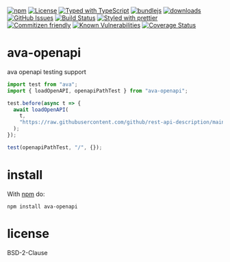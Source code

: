 [![npm](https://img.shields.io/npm/v/ava-openapi.svg)](https://www.npmjs.com/package/ava-openapi)
[![License](https://img.shields.io/badge/License-BSD%203--Clause-blue.svg)](https://opensource.org/licenses/BSD-3-Clause)
[![Typed with TypeScript](https://flat.badgen.net/badge/icon/Typed?icon=typescript\&label\&labelColor=blue\&color=555555)](https://typescriptlang.org)
[![bundlejs](https://deno.bundlejs.com/?q=ava-openapi\&badge=detailed)](https://bundlejs.com/?q=ava-openapi)
[![downloads](http://img.shields.io/npm/dm/ava-openapi.svg?style=flat-square)](https://npmjs.org/package/ava-openapi)
[![GitHub Issues](https://img.shields.io/github/issues/arlac77/ava-openapi.svg?style=flat-square)](https://github.com/arlac77/ava-openapi/issues)
[![Build Status](https://img.shields.io/endpoint.svg?url=https%3A%2F%2Factions-badge.atrox.dev%2Farlac77%2Fava-openapi%2Fbadge\&style=flat)](https://actions-badge.atrox.dev/arlac77/ava-openapi/goto)
[![Styled with prettier](https://img.shields.io/badge/styled_with-prettier-ff69b4.svg)](https://github.com/prettier/prettier)
[![Commitizen friendly](https://img.shields.io/badge/commitizen-friendly-brightgreen.svg)](http://commitizen.github.io/cz-cli/)
[![Known Vulnerabilities](https://snyk.io/test/github/arlac77/ava-openapi/badge.svg)](https://snyk.io/test/github/arlac77/ava-openapi)
[![Coverage Status](https://coveralls.io/repos/arlac77/ava-openapi/badge.svg)](https://coveralls.io/github/arlac77/ava-openapi)

# ava-openapi

ava openapi testing support

```js
import test from "ava";
import { loadOpenAPI, openapiPathTest } from "ava-openapi";

test.before(async t => {
  await loadOpenAPI(
    t,
    "https://raw.githubusercontent.com/github/rest-api-description/main/descriptions/api.github.com/api.github.com.2022-11-28.json"
  );
});

test(openapiPathTest, "/", {});
```

# install

With [npm](http://npmjs.org) do:

```shell
npm install ava-openapi
```

# license

BSD-2-Clause
